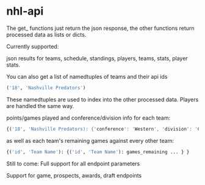 # nhl-api
The get_ functions just return the json response, the other functions return processed data as lists or dicts.

Currently supported:

json results for teams, schedule, standings, players, teams, stats, player stats.

You can also get a list of namedtuples of teams and their api ids
```python
('18', 'Nashville Predators')
```
These namedtuples are used to index into the other processed data. Players are handled the same way.

points/games played and conference/division info for each team: 
```python
{('18', 'Nashville Predators): {'conference': 'Western', 'division': 'Central', 'points': 72, 'games_played': 52}}
```

as well as each team's remaining games against every other team:
```python
{('id', 'Team Name'): {('id', 'Team Name'): games_remaining ... } }
```

Still to come:
Full support for all endpoint parameters

Support for game, prospects, awards, draft endpoints